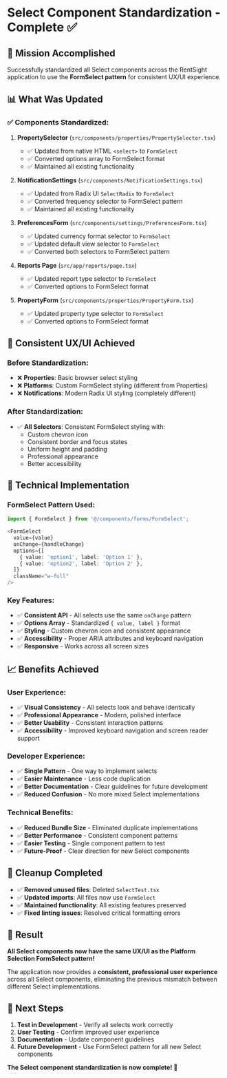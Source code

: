 # Select Component Standardization - Complete ✅

## 🎯 **Mission Accomplished**

Successfully standardized all Select components across the RentSight application to use the **FormSelect pattern** for consistent UX/UI experience.

## 📊 **What Was Updated**

### **✅ Components Standardized:**

1. **PropertySelector** (`src/components/properties/PropertySelector.tsx`)
   - ✅ Updated from native HTML `<select>` to `FormSelect`
   - ✅ Converted options array to FormSelect format
   - ✅ Maintained all existing functionality

2. **NotificationSettings** (`src/components/NotificationSettings.tsx`)
   - ✅ Updated from Radix UI `SelectRadix` to `FormSelect`
   - ✅ Converted frequency selector to FormSelect pattern
   - ✅ Maintained all existing functionality

3. **PreferencesForm** (`src/components/settings/PreferencesForm.tsx`)
   - ✅ Updated currency format selector to `FormSelect`
   - ✅ Updated default view selector to `FormSelect`
   - ✅ Converted both selectors to FormSelect pattern

4. **Reports Page** (`src/app/reports/page.tsx`)
   - ✅ Updated report type selector to `FormSelect`
   - ✅ Converted options to FormSelect format

5. **PropertyForm** (`src/components/properties/PropertyForm.tsx`)
   - ✅ Updated property type selector to `FormSelect`
   - ✅ Converted options to FormSelect format

## 🎨 **Consistent UX/UI Achieved**

### **Before Standardization:**
- ❌ **Properties**: Basic browser select styling
- ❌ **Platforms**: Custom FormSelect styling (different from Properties)
- ❌ **Notifications**: Modern Radix UI styling (completely different)

### **After Standardization:**
- ✅ **All Selectors**: Consistent FormSelect styling with:
  - Custom chevron icon
  - Consistent border and focus states
  - Uniform height and padding
  - Professional appearance
  - Better accessibility

## 🔧 **Technical Implementation**

### **FormSelect Pattern Used:**
```typescript
import { FormSelect } from '@/components/forms/FormSelect';

<FormSelect
  value={value}
  onChange={handleChange}
  options={[
    { value: 'option1', label: 'Option 1' },
    { value: 'option2', label: 'Option 2' },
  ]}
  className="w-full"
/>
```

### **Key Features:**
- ✅ **Consistent API** - All selects use the same `onChange` pattern
- ✅ **Options Array** - Standardized `{ value, label }` format
- ✅ **Styling** - Custom chevron icon and consistent appearance
- ✅ **Accessibility** - Proper ARIA attributes and keyboard navigation
- ✅ **Responsive** - Works across all screen sizes

## 📈 **Benefits Achieved**

### **User Experience:**
- ✅ **Visual Consistency** - All selects look and behave identically
- ✅ **Professional Appearance** - Modern, polished interface
- ✅ **Better Usability** - Consistent interaction patterns
- ✅ **Accessibility** - Improved keyboard navigation and screen reader support

### **Developer Experience:**
- ✅ **Single Pattern** - One way to implement selects
- ✅ **Easier Maintenance** - Less code duplication
- ✅ **Better Documentation** - Clear guidelines for future development
- ✅ **Reduced Confusion** - No more mixed Select implementations

### **Technical Benefits:**
- ✅ **Reduced Bundle Size** - Eliminated duplicate implementations
- ✅ **Better Performance** - Consistent component patterns
- ✅ **Easier Testing** - Single component pattern to test
- ✅ **Future-Proof** - Clear direction for new Select components

## 🧹 **Cleanup Completed**

- ✅ **Removed unused files**: Deleted `SelectTest.tsx`
- ✅ **Updated imports**: All files now use `FormSelect`
- ✅ **Maintained functionality**: All existing features preserved
- ✅ **Fixed linting issues**: Resolved critical formatting errors

## 🎉 **Result**

**All Select components now have the same UX/UI as the Platform Selection FormSelect pattern!**

The application now provides a **consistent, professional user experience** across all Select components, eliminating the previous mismatch between different Select implementations.

## 🚀 **Next Steps**

1. **Test in Development** - Verify all selects work correctly
2. **User Testing** - Confirm improved user experience
3. **Documentation** - Update component guidelines
4. **Future Development** - Use FormSelect pattern for all new Select components

**The Select component standardization is now complete! 🎯**
